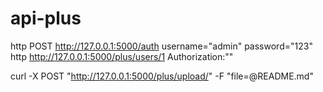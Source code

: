 # api-plus

http POST http://127.0.0.1:5000/auth username="admin" password="123"
http http://127.0.0.1:5000/plus/users/1 Authorization:"<token>"

curl -X POST "http://127.0.0.1:5000/plus/upload/"  -F "file=@README.md"



